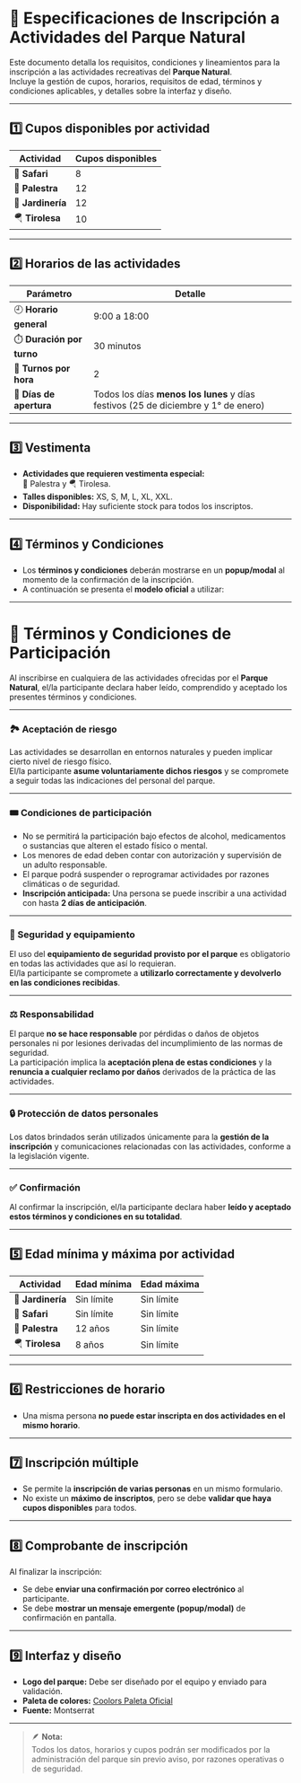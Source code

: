 # 🌿 Especificaciones de Inscripción a Actividades del Parque Natural

Este documento detalla los requisitos, condiciones y lineamientos para la inscripción a las actividades recreativas del **Parque Natural**.  
Incluye la gestión de cupos, horarios, requisitos de edad, términos y condiciones aplicables, y detalles sobre la interfaz y diseño.

---

## 1️⃣ Cupos disponibles por actividad

| Actividad   | Cupos disponibles |
|--------------|------------------|
| 🐾 **Safari**       | 8  |
| 🧗 **Palestra**     | 12 |
| 🌱 **Jardinería**   | 12 |
| 🪂 **Tirolesa**     | 10 |

---

## 2️⃣ Horarios de las actividades

| Parámetro | Detalle |
|------------|----------|
| 🕘 **Horario general** | 9:00 a 18:00 |
| ⏱️ **Duración por turno** | 30 minutos |
| 🔁 **Turnos por hora** | 2 |
| 📅 **Días de apertura** | Todos los días **menos los lunes** y días festivos (25 de diciembre y 1° de enero) |

---

## 3️⃣ Vestimenta

- **Actividades que requieren vestimenta especial:**  
  🧗 Palestra y 🪂 Tirolesa.  
- **Talles disponibles:** XS, S, M, L, XL, XXL.  
- **Disponibilidad:** Hay suficiente stock para todos los inscriptos.  

---

## 4️⃣ Términos y Condiciones

- Los **términos y condiciones** deberán mostrarse en un **popup/modal** al momento de la confirmación de la inscripción.  
- A continuación se presenta el **modelo oficial** a utilizar:

---

# 📜 Términos y Condiciones de Participación

Al inscribirse en cualquiera de las actividades ofrecidas por el **Parque Natural**, el/la participante declara haber leído, comprendido y aceptado los presentes términos y condiciones.

---

### 🏞️ Aceptación de riesgo
Las actividades se desarrollan en entornos naturales y pueden implicar cierto nivel de riesgo físico.  
El/la participante **asume voluntariamente dichos riesgos** y se compromete a seguir todas las indicaciones del personal del parque.

---

### 🎟️ Condiciones de participación

- No se permitirá la participación bajo efectos de alcohol, medicamentos o sustancias que alteren el estado físico o mental.  
- Los menores de edad deben contar con autorización y supervisión de un adulto responsable.  
- El parque podrá suspender o reprogramar actividades por razones climáticas o de seguridad.  
- **Inscripción anticipada:** Una persona se puede inscribir a una actividad con hasta **2 días de anticipación**.

---

### 🦺 Seguridad y equipamiento
El uso del **equipamiento de seguridad provisto por el parque** es obligatorio en todas las actividades que así lo requieran.  
El/la participante se compromete a **utilizarlo correctamente y devolverlo en las condiciones recibidas**.

---

### ⚖️ Responsabilidad
El parque **no se hace responsable** por pérdidas o daños de objetos personales ni por lesiones derivadas del incumplimiento de las normas de seguridad.  
La participación implica la **aceptación plena de estas condiciones** y la **renuncia a cualquier reclamo por daños** derivados de la práctica de las actividades.

---

### 🔒 Protección de datos personales
Los datos brindados serán utilizados únicamente para la **gestión de la inscripción** y comunicaciones relacionadas con las actividades, conforme a la legislación vigente.

---

### ✅ Confirmación
Al confirmar la inscripción, el/la participante declara haber **leído y aceptado estos términos y condiciones en su totalidad**.

---

## 5️⃣ Edad mínima y máxima por actividad

| Actividad | Edad mínima | Edad máxima |
|------------|--------------|--------------|
| 🌱 **Jardinería** | Sin límite | Sin límite |
| 🐾 **Safari** | Sin límite | Sin límite |
| 🧗 **Palestra** | 12 años | Sin límite |
| 🪂 **Tirolesa** | 8 años | Sin límite |

---

## 6️⃣ Restricciones de horario
- Una misma persona **no puede estar inscripta en dos actividades en el mismo horario**.

---

## 7️⃣ Inscripción múltiple

- Se permite la **inscripción de varias personas** en un mismo formulario.  
- No existe un **máximo de inscriptos**, pero se debe **validar que haya cupos disponibles** para todos.

---

## 8️⃣ Comprobante de inscripción

Al finalizar la inscripción:
- Se debe **enviar una confirmación por correo electrónico** al participante.  
- Se debe **mostrar un mensaje emergente (popup/modal)** de confirmación en pantalla.  

---

## 9️⃣ Interfaz y diseño

- **Logo del parque:** Debe ser diseñado por el equipo y enviado para validación.  
- **Paleta de colores:** [Coolors Paleta Oficial](https://coolors.co/134611-3e8914-3da35d-96e072-e8fccf)  
- **Fuente:** Montserrat  

---

> 🪶 **Nota:**  
> Todos los datos, horarios y cupos podrán ser modificados por la administración del parque sin previo aviso, por razones operativas o de seguridad.
